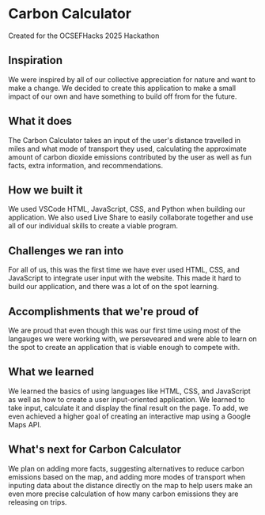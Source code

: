 # Carbon Calculator
Created for the OCSEFHacks 2025 Hackathon
## Inspiration
We were inspired by all of our collective appreciation for nature and want to make a change. We decided to create this application to make a small impact of our own and have something to build off from for the future. 
## What it does
The Carbon Calculator takes an input of the user's distance travelled in miles and what mode of transport they used, calculating the approximate amount of carbon dioxide emissions contributed by the user as well as fun facts, extra information, and recommendations.
## How we built it
We used VSCode HTML, JavaScript, CSS, and Python when building our application. We also used Live Share to easily collaborate together and use all of our individual skills to create a viable program.
## Challenges we ran into
For all of us, this was the first time we have ever used HTML, CSS, and JavaScript to integrate user input with the website. This made it hard to build our application, and there was a lot of on the spot learning.
## Accomplishments that we're proud of
We are proud that even though this was our first time using most of the langauges we were working with, we perseveared and were able to learn on the spot to create an application that is viable enough to compete with. 
## What we learned
We learned the basics of using languages like HTML, CSS, and JavaScript as well as how to create a user input-oriented application. We learned to take input, calculate it and display the final result on the page. To add, we even achieved a higher goal of creating an interactive map using a Google Maps API.
## What's next for Carbon Calculator 
We plan on adding more facts, suggesting alternatives to reduce carbon emissions based on the map, and adding more modes of transport when inputing data about the distance directly on the map to help users make an even more precise calculation of how many carbon emissions they are releasing on trips.
